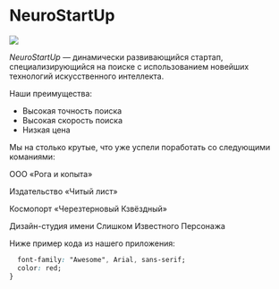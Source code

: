 # NeuroStartUp

![](https://netology-code.github.io/git-homeworks/introduction/assets/logo.png)

*NeuroStartUp* — динамически развивающийся стартап, специализирующийся на поиске с использованием 
 новейших технологий искусственного интеллекта.

Наши преимущества:
* Высокая точность поиска
* Высокая скорость поиска
* Низкая цена

Мы на столько крутые, что уже успели поработать со следующими команиями:

 ООО «Рога и копыта»

 Издательство «Читый лист»

 Космопорт «Черезтерновый Кзвёздный»

 Дизайн-студия имени Слишком Известного Персонажа

Ниже пример кода из нашего приложения:

```css .selector {
  font-family: "Awesome", Arial, sans-serif;
  color: red;
}
